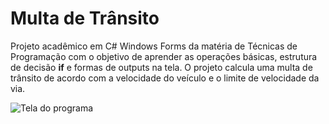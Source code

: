 # Multa de Trânsito

Projeto acadêmico em C# Windows Forms da matéria de Técnicas de Programação com o objetivo de aprender as operações básicas, estrutura de decisão **if** e formas de outputs na tela. O projeto calcula uma multa de trânsito de acordo com a velocidade do veículo e o limite de velocidade da via.

![Tela do programa](https://i.imgur.com/kNAs7r3.png)
